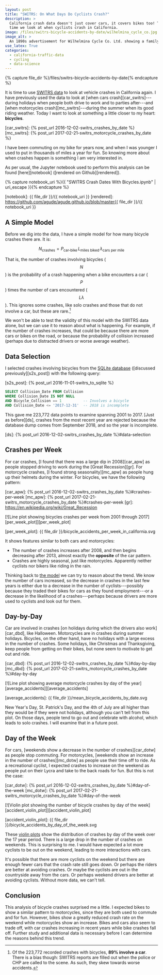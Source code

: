 ```yaml
---
layout: post
title: "SWITRS: On What Days Do Cyclists Crash?"
description: >
  California crash data doesn't just cover cars, it covers bikes too! This
  time we look at when cyclists crash in California.
image: /files/switrs-bicycle-accidents-by-date/wilhelmina_cycle_co.jpg
image_alt: >
  An 1890s advertisement for Wilhelmina Cycle Co. Ltd. showing a family on bicycles.
use_latex: True
categories: 
  - california-traffic-data 
  - cycling
  - data-science
---
```


{% capture file_dir %}/files/switrs-bicycle-accidents-by-date{% endcapture %}

It is time to use [SWITRS data][switrs] to look at vehicle crashes in
California again. I have previously used the data to look at [when cars
crash][car_switrs]---during holidays when people both drive to work and to
parties after---and [when motorcycles crash][mc_switrs]---during the summer
when its good riding weather. Today I want to look at something a little
closer to my heart: **bicycles**.

[switrs]: http://iswitrs.chp.ca.gov/Reports/jsp/userLogin.jsp
[car_switrs]: {% post_url 2016-12-02-switrs_crashes_by_date %}
[mc_switrs]: {% post_url 2017-02-21-switrs_motorcycle_crashes_by_date %}

I have been commuting on my bike for years now, and when I was younger I used
to put in thousands of miles a year for fun. So knowing more about when
crashes happen is something I am very interested in.

As per usual, the Jupyter notebook used to perform this analysis can be found
[here][notebook] ([rendered on Github][rendered]).

{% capture notebook_uri %}{{ "SWITRS Crash Dates With Bicycles.ipynb" | uri_escape }}{% endcapture %} 

[notebook]: {{ file_dir }}/{{ notebook_uri }}
[rendered]: https://github.com/agude/agude.github.io/blob/master{{ file_dir }}/{{ notebook_uri }}

## A Simple Model

Before we dig into the data, I have a simple model for how many bicycle
crashes there are. It is:

$$ N_{\textrm{crashes}} = P_{\textrm{car-bike}} \, L_{\textrm{miles biked}} \, \lambda_{\textrm{cars per mile}} $$

That is, the number of crashes involving bicycles ($$N$$) is the probability
of a crash happening when a bike encounters a car ($$P$$) times the number of
cars encountered ($$L \lambda$$). This ignores some crashes, like solo crashes
and those that do not involve a car, but these are rare.[^rare]

[^rare]: Of the 223,772 recorded crashes with bicycles, **89% involve a car**.
    There is a bias though: SWITRS reports are filled out when the police or
    CHP are called to the scene. As such, they skew towards worse accidents.

We won't be able to test the validity of this model with the SWITRS data
alone, but we can use it to reason about what is happening. For example, if
the number of crashes increases, that could be because there are more cars or
bikes on the road, or because the probability of collision increased (perhaps
due to distracted drivers or worse average weather).

## Data Selection

I selected crashes involving bicycles from the [SQLite database][s2s]
([discussed previously][s2s_post]) with the following query:

[s2s]: https://github.com/agude/SWITRS-to-SQLite
[s2s_post]: {% post_url 2016-11-01-switrs_to_sqlite %}

```sql
SELECT Collision_Date FROM Collision
WHERE Collision_Date IS NOT NULL
AND Bicycle_Collision == 1          -- Involves a bicycle
AND Collision_Date <= '2017-12-31'  -- 2018 is incomplete
```

This gave me 223,772 data points to examine spanning 2001 to 2017. [Just as
before][ds], crashes from the most recent year are rejected because the
database dump comes from September 2018, and so the year is incomplete.

[ds]: {% post_url 2016-12-02-switrs_crashes_by_date %}#data-selection

## Crashes per Week

For car crashes, [I found that there was a large dip in 2008][car_apw] as
people stopped driving to work during the [Great Recession][gr]. For
motorcycle crashes, [I found strong seasonality][mc_apw] as people hung up
their helmets during the winter. For bicycles, we have the following pattern:

[car_apw]: {% post_url 2016-12-02-switrs_crashes_by_date %}#crashes-per-week
[mc_apw]: {% post_url 2017-02-21-switrs_motorcycle_crashes_by_date %}#crashes-per-week
[gr]: https://en.wikipedia.org/wiki/Great_Recession

[![Line plot showing bicycles crashes per week from 2001 through
2017][per_week_plot]][per_week_plot]

[per_week_plot]: {{ file_dir }}/bicycle_accidents_per_week_in_california.svg

It shows features similar to both cars and motorcycles:

- The number of crashes increases after 2008, and then begins decreasing after
  2013, almost exactly the **opposite** of the car pattern.
- Crashes are highly seasonal, just like motorcycles. Apparently neither
  cyclists nor bikers like riding in the rain.

Thinking back to [the model][model] we can try to reason about the trend. We
know the number of cars increased, so the decrease in crashes in the last few
years is either due to a decrease in the  number of cyclists---possibly
because they traded their bikes for cars as they found employment---or a
decrease in the likelihood of a crashes---perhaps because drivers are more
used to cyclists and look out for them.

[model]: #a-simple-model

## Day-by-Day

Car are involved in crashes [on holidays during which the drivers also
work][car_dbd], like Halloween. Motorcycles are in crashes during summer
holidays. Bicycles, on the other hand, have no holidays with a large excess in
the number of crashes. Some holidays, like Christmas and Thanksgiving, keep
people from getting on their bikes, but none seem to motivate to get out and
ride.

[car_dbd]: {% post_url 2016-12-02-switrs_crashes_by_date %}#day-by-day
[mc_dbd]: {% post_url 2017-02-21-switrs_motorcycle_crashes_by_date %}#day-by-day

[![Line plot showing average motorcycle crashes by day of the
year][average_accidents]][average_accidents]

[average_accidents]: {{ file_dir }}/mean_bicycle_accidents_by_date.svg

New Year's Day, St. Patrick's Day, and the 4th of July are all higher than
they would be if they were not holidays, although you can't tell from this
plot. On those days, people tend to go out and celebrate with alcohol, which
leads to solo crashes. I will examine that in a future post.

## Day of the Week

For cars, [weekends show a decrease in the number of crashes][car_dotw] as
people stop commuting. For motorcycles, [weekends show an increase in the
number of crashes][mc_dotw] as people use their time off to ride. As a
recreational cyclist, I expected crashes to increase on the weekend as people
put on their Lycra and take to the back roads for fun. But this is not the
case:

[car_dotw]: {% post_url 2016-12-02-switrs_crashes_by_date %}#day-of-the-week
[mc_dotw]: {% post_url 2017-02-21-switrs_motorcycle_crashes_by_date %}#day-of-the-week

[![Violin plot showing the number of bicycle crashes by day of the
week][accident_violin_plot]][accident_violin_plot]

[accident_violin_plot]: {{ file_dir }}/bicycle_accidents_by_day_of_the_week.svg

These [violin plots][violin] show the distribution of crashes by day of the
week over the 17 year period. There is a large drop in the number of crashes
on weekends. This is surprising to me. I would have expected a lot more
cyclists to be out on the weekend, leading to more interactions with cars.

It's possible that there are more cyclists on the weekend but there are enough
fewer cars that the crash rate still goes down. Or perhaps the riders are
better at avoiding crashes. Or maybe the cyclists are out in the countryside
away from the cars. Or perhaps weekend drivers are better at avoiding
cyclists. Without more data, we can't tell.

[violin]: https://en.wikipedia.org/wiki/Violin_plot

## Conclusion

This analysis of bicycle crashes surprised me a little. I expected bikes to
show a similar pattern to motorcycles, since they are both used to commute and
for fun. However, bikes show a greatly reduced crash rate on the weekend while
motorcycles show an increase. Bikes and cars also seem to trade off, with car
crashes increasing in recent years while bike crashes fall off. Further study
and additional data is necessary before I can determine the reasons behind
this trend.
